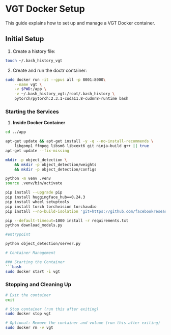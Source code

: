 # VGT Docker Setup

This guide explains how to set up and manage a VGT Docker container.


## Initial Setup

1. Create a history file:
```bash
touch ~/.bash_history_vgt
```

2. Create and run the doctr container:
```bash
sudo docker run -it --gpus all -p 8001:8000\
    --name vgt \
    -v $PWD:/app \
    -v ~/.bash_history_vgt:/root/.bash_history \
    pytorch/pytorch:2.3.1-cuda11.8-cudnn8-runtime bash
```

### Starting the Services

1. **Inside Docker Container**
```bash
cd ../app

apt-get update && apt-get install -y -q --no-install-recommends \
    libgomp1 ffmpeg libsm6 libxext6 git ninja-build g++ || true
apt-get update --fix-missing

mkdir -p object_detection \
    && mkdir -p object_detection/weights
    && mkdir -p object_detection/configs

python -m venv .venv
source .venv/bin/activate

pip install --upgrade pip
pip install huggingface_hub==0.24.3
pip install wheel setuptools
pip install torch torchvision torchaudio
pip install --no-build-isolation 'git+https://github.com/facebookresearch/detectron2.git@70f454304e1a38378200459dd2dbca0f0f4a5ab4'

pip --default-timeout=1000 install -r requirements.txt
python download_models.py

#entrypoint

python object_detection/server.py

# Container Management

### Starting the Container
```bash
sudo docker start -i vgt  
```

### Stopping and Cleaning Up
```bash
# Exit the container
exit

# Stop container (run this after exiting)
sudo docker stop vgt

# Optional: Remove the container and volume (run this after exiting)
sudo docker rm -v vgt
```

